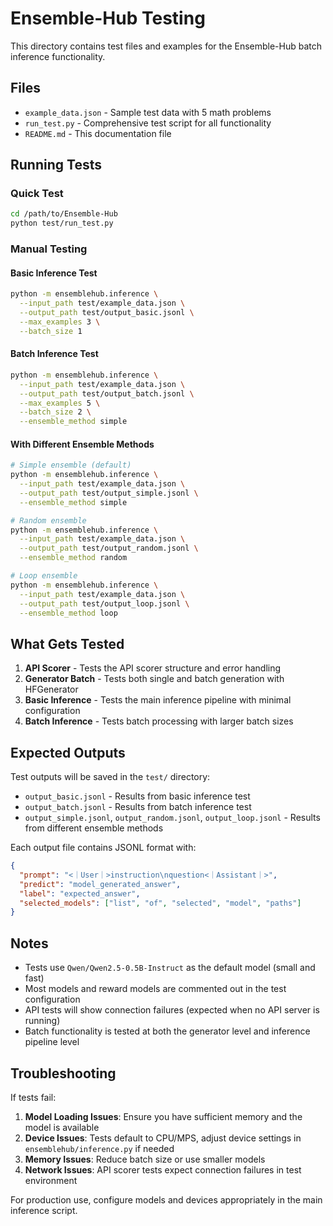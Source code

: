 # Ensemble-Hub Testing

This directory contains test files and examples for the Ensemble-Hub batch inference functionality.

## Files

- `example_data.json` - Sample test data with 5 math problems
- `run_test.py` - Comprehensive test script for all functionality
- `README.md` - This documentation file

## Running Tests

### Quick Test
```bash
cd /path/to/Ensemble-Hub
python test/run_test.py
```

### Manual Testing

#### Basic Inference Test
```bash
python -m ensemblehub.inference \
  --input_path test/example_data.json \
  --output_path test/output_basic.jsonl \
  --max_examples 3 \
  --batch_size 1
```

#### Batch Inference Test
```bash
python -m ensemblehub.inference \
  --input_path test/example_data.json \
  --output_path test/output_batch.jsonl \
  --max_examples 5 \
  --batch_size 2 \
  --ensemble_method simple
```

#### With Different Ensemble Methods
```bash
# Simple ensemble (default)
python -m ensemblehub.inference \
  --input_path test/example_data.json \
  --output_path test/output_simple.jsonl \
  --ensemble_method simple

# Random ensemble
python -m ensemblehub.inference \
  --input_path test/example_data.json \
  --output_path test/output_random.jsonl \
  --ensemble_method random

# Loop ensemble  
python -m ensemblehub.inference \
  --input_path test/example_data.json \
  --output_path test/output_loop.jsonl \
  --ensemble_method loop
```

## What Gets Tested

1. **API Scorer** - Tests the API scorer structure and error handling
2. **Generator Batch** - Tests both single and batch generation with HFGenerator
3. **Basic Inference** - Tests the main inference pipeline with minimal configuration
4. **Batch Inference** - Tests batch processing with larger batch sizes

## Expected Outputs

Test outputs will be saved in the `test/` directory:
- `output_basic.jsonl` - Results from basic inference test
- `output_batch.jsonl` - Results from batch inference test  
- `output_simple.jsonl`, `output_random.jsonl`, `output_loop.jsonl` - Results from different ensemble methods

Each output file contains JSONL format with:
```json
{
  "prompt": "<｜User｜>instruction\nquestion<｜Assistant｜>",
  "predict": "model_generated_answer",
  "label": "expected_answer", 
  "selected_models": ["list", "of", "selected", "model", "paths"]
}
```

## Notes

- Tests use `Qwen/Qwen2.5-0.5B-Instruct` as the default model (small and fast)
- Most models and reward models are commented out in the test configuration
- API tests will show connection failures (expected when no API server is running)
- Batch functionality is tested at both the generator level and inference pipeline level

## Troubleshooting

If tests fail:

1. **Model Loading Issues**: Ensure you have sufficient memory and the model is available
2. **Device Issues**: Tests default to CPU/MPS, adjust device settings in `ensemblehub/inference.py` if needed
3. **Memory Issues**: Reduce batch size or use smaller models
4. **Network Issues**: API scorer tests expect connection failures in test environment

For production use, configure models and devices appropriately in the main inference script.